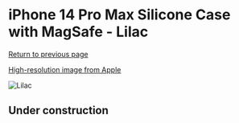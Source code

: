 # iPhone 14 Pro Max Silicone Case with MagSafe - Lilac

[Return to previous page](/iphone_14)

[High-resolution image from Apple](https://store.storeimages.cdn-apple.com/8756/as-images.apple.com/is/MPTW3?wid=4500&hei=4500&fmt=png)

<div style="width: 512px"><img src="/almost_uncompressed/MPTW3.webp" alt="Lilac"></div>

## Under construction
